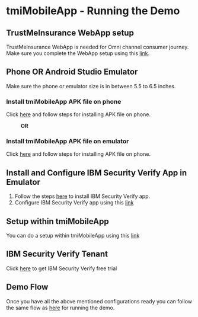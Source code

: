 # tmiMobileApp - Running the Demo

## TrustMeInsurance WebApp setup
TrustMeInsurance WebApp is needed for Omni channel consumer journey. Make sure you complete the WebApp setup using this [link](https://github.ibm.com/gsi-isv/ciam-demo.git).

## Phone OR Android Studio Emulator
Make sure the phone or emulator size is in between 5.5 to 6.5 inches.
<br/>

### Install tmiMobileApp APK file on phone
Click [here](User_Mobile_Setup.md#install-tmimobileapp-apk-file-on-phone) and follow steps for installing APK file on phone.

&nbsp; &nbsp; &nbsp; &nbsp; &nbsp; **OR**

### Install tmiMobileApp APK file on emulator
Click [here](User_Mobile_Setup.md#install-tmimobileapp-apk-file-on-emulator) and follow steps for installing APK file on phone.


## Install and Configure IBM Security Verify App in Emulator
1. Follow the steps [here](User_Mobile_Setup.md#install-ibm-security-verify-app-using-play-store) to install IBM Security Verify app.
2. Configure IBM Security Verify app using this [link](Verify_IDAAS_Setup.md#configure-ibm-security-verify-app)

## Setup within tmiMobileApp
You can do a setup within tmiMobileApp using this [link](User_Mobile_Setup.md#setup-within-tmimobileapp)

## IBM Security Verify Tenant
Click [here](https://www.ibm.com/account/reg/us-en/signup?formid=urx-30041) to get IBM Security Verify free trial

## Demo Flow
Once you have all the above mentioned configurations ready you can follow the same flow as [here](index.md#recorded-demo-video) for running the demo.





















```

